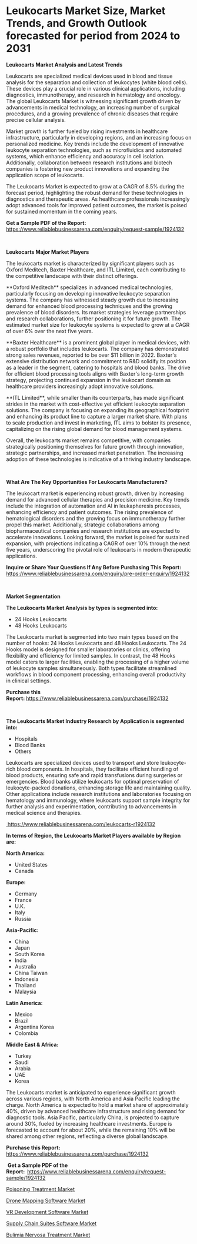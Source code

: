 <p><h1>Leukocarts Market Size, Market Trends, and Growth Outlook forecasted for period from 2024 to 2031</h1></p><p><strong>Leukocarts Market Analysis and Latest Trends</strong></p>
<p><p>Leukocarts are specialized medical devices used in blood and tissue analysis for the separation and collection of leukocytes (white blood cells). These devices play a crucial role in various clinical applications, including diagnostics, immunotherapy, and research in hematology and oncology. The global Leukocarts Market is witnessing significant growth driven by advancements in medical technology, an increasing number of surgical procedures, and a growing prevalence of chronic diseases that require precise cellular analysis.</p><p>Market growth is further fueled by rising investments in healthcare infrastructure, particularly in developing regions, and an increasing focus on personalized medicine. Key trends include the development of innovative leukocyte separation technologies, such as microfluidics and automated systems, which enhance efficiency and accuracy in cell isolation. Additionally, collaboration between research institutions and biotech companies is fostering new product innovations and expanding the application scope of leukocarts.</p><p>The Leukocarts Market is expected to grow at a CAGR of 8.5% during the forecast period, highlighting the robust demand for these technologies in diagnostics and therapeutic areas. As healthcare professionals increasingly adopt advanced tools for improved patient outcomes, the market is poised for sustained momentum in the coming years.</p></p>
<p><strong>Get a Sample PDF of the Report:&nbsp;</strong> <a href="https://www.reliablebusinessarena.com/enquiry/request-sample/1924132?utm_campaign=1583&utm_medium=2&utm_source=Github&utm_content=ia&utm_term=24102024&utm_id=leukocarts">https://www.reliablebusinessarena.com/enquiry/request-sample/1924132</a></p>
<p>&nbsp;</p>
<p><strong>Leukocarts Major Market Players</strong></p>
<p><p>The leukocarts market is characterized by significant players such as Oxford Meditech, Baxter Healthcare, and ITL Limited, each contributing to the competitive landscape with their distinct offerings.</p><p>**Oxford Meditech** specializes in advanced medical technologies, particularly focusing on developing innovative leukocyte separation systems. The company has witnessed steady growth due to increasing demand for enhanced blood processing techniques and the growing prevalence of blood disorders. Its market strategies leverage partnerships and research collaborations, further positioning it for future growth. The estimated market size for leukocyte systems is expected to grow at a CAGR of over 6% over the next five years.</p><p>**Baxter Healthcare** is a prominent global player in medical devices, with a robust portfolio that includes leukocarts. The company has demonstrated strong sales revenues, reported to be over $11 billion in 2022. Baxter's extensive distribution network and commitment to R&D solidify its position as a leader in the segment, catering to hospitals and blood banks. The drive for efficient blood processing tools aligns with Baxter's long-term growth strategy, projecting continued expansion in the leukocart domain as healthcare providers increasingly adopt innovative solutions.</p><p>**ITL Limited**, while smaller than its counterparts, has made significant strides in the market with cost-effective yet efficient leukocyte separation solutions. The company is focusing on expanding its geographical footprint and enhancing its product line to capture a larger market share. With plans to scale production and invest in marketing, ITL aims to bolster its presence, capitalizing on the rising global demand for blood management systems.</p><p>Overall, the leukocarts market remains competitive, with companies strategically positioning themselves for future growth through innovation, strategic partnerships, and increased market penetration. The increasing adoption of these technologies is indicative of a thriving industry landscape.</p></p>
<p>&nbsp;</p>
<p><strong>What Are The Key Opportunities For Leukocarts Manufacturers?</strong></p>
<p><p>The leukocart market is experiencing robust growth, driven by increasing demand for advanced cellular therapies and precision medicine. Key trends include the integration of automation and AI in leukapheresis processes, enhancing efficiency and patient outcomes. The rising prevalence of hematological disorders and the growing focus on immunotherapy further propel this market. Additionally, strategic collaborations among biopharmaceutical companies and research institutions are expected to accelerate innovations. Looking forward, the market is poised for sustained expansion, with projections indicating a CAGR of over 10% through the next five years, underscoring the pivotal role of leukocarts in modern therapeutic applications.</p></p>
<p><strong>Inquire or Share Your Questions If Any Before Purchasing This Report:</strong> <a href="https://www.reliablebusinessarena.com/enquiry/pre-order-enquiry/1924132?utm_campaign=1583&utm_medium=2&utm_source=Github&utm_content=ia&utm_term=24102024&utm_id=leukocarts">https://www.reliablebusinessarena.com/enquiry/pre-order-enquiry/1924132</a></p>
<p>&nbsp;</p>
<p><strong>Market Segmentation</strong></p>
<p><strong>The Leukocarts Market Analysis by types is segmented into:</strong></p>
<p><ul><li>24 Hooks Leukocarts</li><li>48 Hooks Leukocarts</li></ul></p>
<p><p>The Leukocarts market is segmented into two main types based on the number of hooks: 24 Hooks Leukocarts and 48 Hooks Leukocarts. The 24 Hooks model is designed for smaller laboratories or clinics, offering flexibility and efficiency for limited samples. In contrast, the 48 Hooks model caters to larger facilities, enabling the processing of a higher volume of leukocyte samples simultaneously. Both types facilitate streamlined workflows in blood component processing, enhancing overall productivity in clinical settings.</p></p>
<p><strong>Purchase this Report:&nbsp;</strong><a href="https://www.reliablebusinessarena.com/purchase/1924132?utm_campaign=1583&utm_medium=2&utm_source=Github&utm_content=ia&utm_term=24102024&utm_id=leukocarts">https://www.reliablebusinessarena.com/purchase/1924132</a></p>
<p>&nbsp;</p>
<p><strong>The Leukocarts Market Industry Research by Application is segmented into:</strong></p>
<p><ul><li>Hospitals</li><li>Blood Banks</li><li>Others</li></ul></p>
<p><p>Leukocarts are specialized devices used to transport and store leukocyte-rich blood components. In hospitals, they facilitate efficient handling of blood products, ensuring safe and rapid transfusions during surgeries or emergencies. Blood banks utilize leukocarts for optimal preservation of leukocyte-packed donations, enhancing storage life and maintaining quality. Other applications include research institutions and laboratories focusing on hematology and immunology, where leukocarts support sample integrity for further analysis and experimentation, contributing to advancements in medical science and therapies.</p></p>
<p><a href="https://www.reliablebusinessarena.com/leukocarts-r1924132?utm_campaign=1583&utm_medium=2&utm_source=Github&utm_content=ia&utm_term=24102024&utm_id=leukocarts">&nbsp;https://www.reliablebusinessarena.com/leukocarts-r1924132</a></p>
<p><strong>In terms of Region, the Leukocarts Market Players available by Region are:</strong></p>
<p>
    <p> <strong> North America: </strong>
        <ul>
            <li>United States</li>
            <li>Canada</li>
        </ul>
        </p> 
    <p> <strong> Europe: </strong>
        <ul>
            <li>Germany</li>
            <li>France</li>
            <li>U.K.</li>
            <li>Italy</li>
            <li>Russia</li>
        </ul>
        </p> 
    <p> <strong> Asia-Pacific: </strong>
        <ul>
            <li>China</li>
            <li>Japan</li>
            <li>South Korea</li>
            <li>India</li>
            <li>Australia</li>
            <li>China Taiwan</li>
            <li>Indonesia</li>
            <li>Thailand</li>
            <li>Malaysia</li>
        </ul>
        </p> 
    <p> <strong> Latin America: </strong>
        <ul>
            <li>Mexico</li>
            <li>Brazil</li>
            <li>Argentina Korea</li>
            <li>Colombia</li>
        </ul>
        </p> 
    <p> <strong> Middle East & Africa: </strong>
        <ul>
            <li>Turkey</li>
            <li>Saudi</li>
            <li>Arabia</li>
            <li>UAE</li>
            <li>Korea</li>
        </ul>
    </p>
    </p>
<p><p>The Leukocarts market is anticipated to experience significant growth across various regions, with North America and Asia Pacific leading the charge. North America is expected to hold a market share of approximately 40%, driven by advanced healthcare infrastructure and rising demand for diagnostic tools. Asia Pacific, particularly China, is projected to capture around 30%, fueled by increasing healthcare investments. Europe is forecasted to account for about 20%, while the remaining 10% will be shared among other regions, reflecting a diverse global landscape.</p></p>
<p><strong>Purchase this Report: </strong><a href="https://www.reliablebusinessarena.com/purchase/1924132?utm_campaign=1583&utm_medium=2&utm_source=Github&utm_content=ia&utm_term=24102024&utm_id=leukocarts">https://www.reliablebusinessarena.com/purchase/1924132</a></p>
<p>&nbsp;<strong>Get a Sample PDF of the Report:&nbsp;&nbsp;</strong><a href="https://www.reliablebusinessarena.com/enquiry/request-sample/1924132?utm_campaign=1583&utm_medium=2&utm_source=Github&utm_content=ia&utm_term=24102024&utm_id=leukocarts">https://www.reliablebusinessarena.com/enquiry/request-sample/1924132</a></p>
<p><strong></strong></p>
<p><p><a href="https://www.linkedin.com/pulse/strategic-roadmap-global-poisoning-treatment-market-insights-ffatc?utm_campaign=1583&utm_medium=2&utm_source=Github&utm_content=ia&utm_term=24102024&utm_id=leukocarts">Poisoning Treatment Market</a></p><p><a href="https://www.linkedin.com/pulse/investment-opportunities-drone-mapping-software-sector-risk-yczsf?utm_campaign=1583&utm_medium=2&utm_source=Github&utm_content=ia&utm_term=24102024&utm_id=leukocarts">Drone Mapping Software Market</a></p><p><a href="https://www.linkedin.com/pulse/global-vr-development-software-market-focus-product-type-uj4pc?utm_campaign=1583&utm_medium=2&utm_source=Github&utm_content=ia&utm_term=24102024&utm_id=leukocarts">VR Development Software Market</a></p><p><a href="https://www.linkedin.com/pulse/supply-chain-suites-software-market-transformation-comparative-gd9ec?utm_campaign=1583&utm_medium=2&utm_source=Github&utm_content=ia&utm_term=24102024&utm_id=leukocarts">Supply Chain Suites Software Market</a></p><p><a href="https://www.linkedin.com/pulse/navigating-global-bulimia-nervosa-treatment-market-landscape-ijtmc?utm_campaign=1583&utm_medium=2&utm_source=Github&utm_content=ia&utm_term=24102024&utm_id=leukocarts">Bulimia Nervosa Treatment Market</a></p></p>